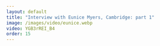 ```yaml
---
layout: default
title: "Interview with Eunice Myers, Cambridge: part 1"
image: /images/video/eunice.webp
video: YGB3rREI_B4
order: 15
---
```

